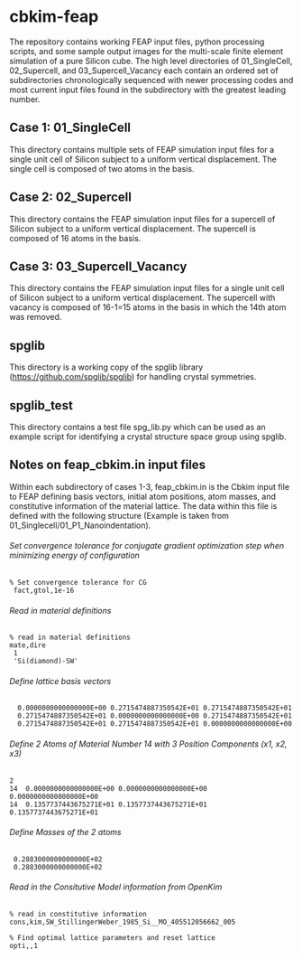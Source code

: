 # cbkim-feap
The repository contains working FEAP input files, python processing scripts, and some sample output images for the multi-scale finite element simulation of a pure Silicon cube. The high level directories of 01_SingleCell, 02_Supercell, and 03_Supercell_Vacancy each contain an ordered set of subdirectories chronologically sequenced with newer processing codes and most current input files found in the subdirectory with the greatest leading number. 

## Case 1: 01_SingleCell
This directory contains multiple sets of FEAP simulation input files for a single unit cell of Silicon subject to a uniform vertical displacement. The single cell is composed of two atoms in the basis.

## Case 2: 02_Supercell
This directory contains the FEAP simulation input files for a supercell of Silicon subject to a uniform vertical displacement. The supercell is composed of 16 atoms in the basis.

## Case 3: 03_Supercell_Vacancy
This directory contains the FEAP simulation input files for a single unit cell of Silicon subject to a uniform vertical displacement. The supercell with vacancy is composed of 16-1=15 atoms in the basis in which the 14th atom was removed.

## spglib
This directory is a working copy of the spglib library (https://github.com/spglib/spglib) for handling crystal symmetries.

## spglib_test
This directory contains a test file spg_lib.py which can be used as an example script for identifying a crystal structure space group using spglib.

## Notes on feap_cbkim.in input files
Within each subdirectory of cases 1-3, feap_cbkim.in is the Cbkim input file to FEAP defining basis vectors, initial atom positions, atom masses, and constitutive information of the material lattice. The data within this file is defined with the following structure (Example is taken from 01_Singlecell/01_P1_Nanoindentation).

###### Set convergence tolerance for conjugate gradient optimization step when minimizing energy of configuration
```
% Set convergence tolerance for CG
 fact,gtol,1e-16
 ```
 ###### Read in material definitions
 ```
 % read in material definitions
 mate,dire
  1
  'Si(diamond)-SW'
  ```
  ###### Define lattice basis vectors 
  ```
    0.0000000000000000E+00 0.2715474887350542E+01 0.2715474887350542E+01
    0.2715474887350542E+01 0.0000000000000000E+00 0.2715474887350542E+01
    0.2715474887350542E+01 0.2715474887350542E+01 0.0000000000000000E+00
   ```
   ###### Define 2 Atoms of Material Number 14 with 3 Position Components (x1, x2, x3)
   ```
   2
   14  0.0000000000000000E+00 0.0000000000000000E+00 0.0000000000000000E+00
   14  0.1357737443675271E+01 0.1357737443675271E+01 0.1357737443675271E+01
   ```
   ###### Define Masses of the 2 atoms
   ```
    0.2883000000000000E+02
    0.2883000000000000E+02
   ```
 ###### Read in the Consitutive Model information from OpenKim 
 ```
 % read in constitutive information
 cons,kim,SW_StillingerWeber_1985_Si__MO_405512056662_005
 
 % Find optimal lattice parameters and reset lattice
 opti,,1
 ```
